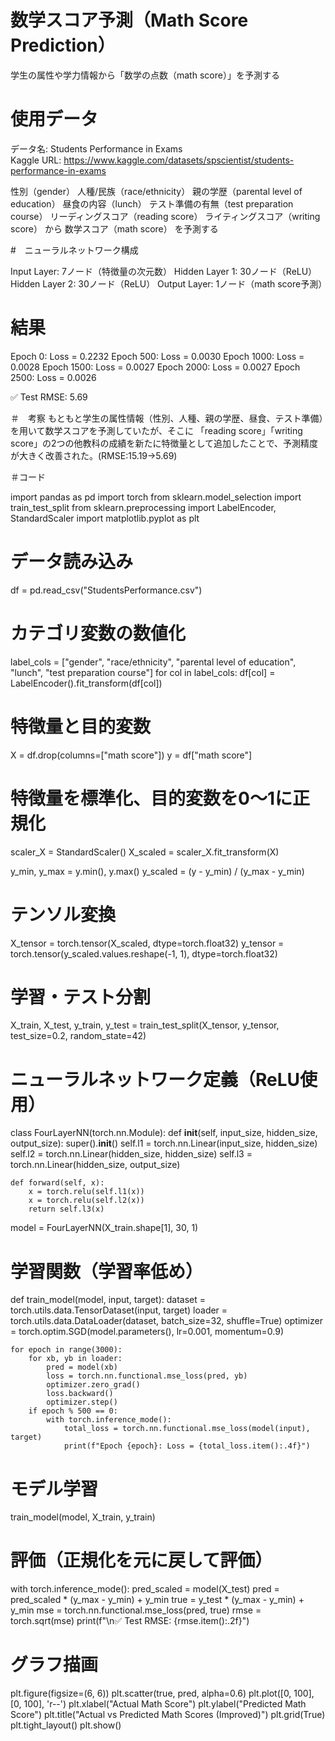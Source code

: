 # 数学スコア予測（Math Score Prediction）

学生の属性や学力情報から「数学の点数（math score）」を予測する

# 使用データ
データ名: Students Performance in Exams  
Kaggle URL: https://www.kaggle.com/datasets/spscientist/students-performance-in-exams

性別（gender）
人種/民族（race/ethnicity）
親の学歴（parental level of education）
昼食の内容（lunch）
テスト準備の有無（test preparation course）
リーディングスコア（reading score）
ライティングスコア（writing score）
から
数学スコア（math score）
を予測する

#　ニューラルネットワーク構成

Input Layer: 7ノード（特徴量の次元数）
Hidden Layer 1: 30ノード（ReLU）
Hidden Layer 2: 30ノード（ReLU）
Output Layer: 1ノード（math score予測）

# 結果
Epoch 0: Loss = 0.2232
Epoch 500: Loss = 0.0030
Epoch 1000: Loss = 0.0028
Epoch 1500: Loss = 0.0027
Epoch 2000: Loss = 0.0027
Epoch 2500: Loss = 0.0026

✅ Test RMSE: 5.69

＃　考察
もともと学生の属性情報（性別、人種、親の学歴、昼食、テスト準備）を用いて数学スコアを予測していたが、そこに 「reading score」「writing score」の2つの他教科の成績を新たに特徴量として追加したことで、予測精度が大きく改善された。(RMSE:15.19→5.69)

＃コード

import pandas as pd
import torch
from sklearn.model_selection import train_test_split
from sklearn.preprocessing import LabelEncoder, StandardScaler
import matplotlib.pyplot as plt

# データ読み込み
df = pd.read_csv("StudentsPerformance.csv")

# カテゴリ変数の数値化
label_cols = ["gender", "race/ethnicity", "parental level of education", "lunch", "test preparation course"]
for col in label_cols:
    df[col] = LabelEncoder().fit_transform(df[col])

# 特徴量と目的変数
X = df.drop(columns=["math score"])
y = df["math score"]

# 特徴量を標準化、目的変数を0〜1に正規化
scaler_X = StandardScaler()
X_scaled = scaler_X.fit_transform(X)

y_min, y_max = y.min(), y.max()
y_scaled = (y - y_min) / (y_max - y_min)

# テンソル変換
X_tensor = torch.tensor(X_scaled, dtype=torch.float32)
y_tensor = torch.tensor(y_scaled.values.reshape(-1, 1), dtype=torch.float32)

# 学習・テスト分割
X_train, X_test, y_train, y_test = train_test_split(X_tensor, y_tensor, test_size=0.2, random_state=42)

# ニューラルネットワーク定義（ReLU使用）
class FourLayerNN(torch.nn.Module):
    def __init__(self, input_size, hidden_size, output_size):
        super().__init__()
        self.l1 = torch.nn.Linear(input_size, hidden_size)
        self.l2 = torch.nn.Linear(hidden_size, hidden_size)
        self.l3 = torch.nn.Linear(hidden_size, output_size)

    def forward(self, x):
        x = torch.relu(self.l1(x))
        x = torch.relu(self.l2(x))
        return self.l3(x)

model = FourLayerNN(X_train.shape[1], 30, 1)

# 学習関数（学習率低め）
def train_model(model, input, target):
    dataset = torch.utils.data.TensorDataset(input, target)
    loader = torch.utils.data.DataLoader(dataset, batch_size=32, shuffle=True)
    optimizer = torch.optim.SGD(model.parameters(), lr=0.001, momentum=0.9)

    for epoch in range(3000):
        for xb, yb in loader:
            pred = model(xb)
            loss = torch.nn.functional.mse_loss(pred, yb)
            optimizer.zero_grad()
            loss.backward()
            optimizer.step()
        if epoch % 500 == 0:
            with torch.inference_mode():
                total_loss = torch.nn.functional.mse_loss(model(input), target)
                print(f"Epoch {epoch}: Loss = {total_loss.item():.4f}")

# モデル学習
train_model(model, X_train, y_train)

# 評価（正規化を元に戻して評価）
with torch.inference_mode():
    pred_scaled = model(X_test)
    pred = pred_scaled * (y_max - y_min) + y_min
    true = y_test * (y_max - y_min) + y_min
    mse = torch.nn.functional.mse_loss(pred, true)
    rmse = torch.sqrt(mse)
    print(f"\n✅ Test RMSE: {rmse.item():.2f}")

# グラフ描画
plt.figure(figsize=(6, 6))
plt.scatter(true, pred, alpha=0.6)
plt.plot([0, 100], [0, 100], 'r--')
plt.xlabel("Actual Math Score")
plt.ylabel("Predicted Math Score")
plt.title("Actual vs Predicted Math Scores (Improved)")
plt.grid(True)
plt.tight_layout()
plt.show()
